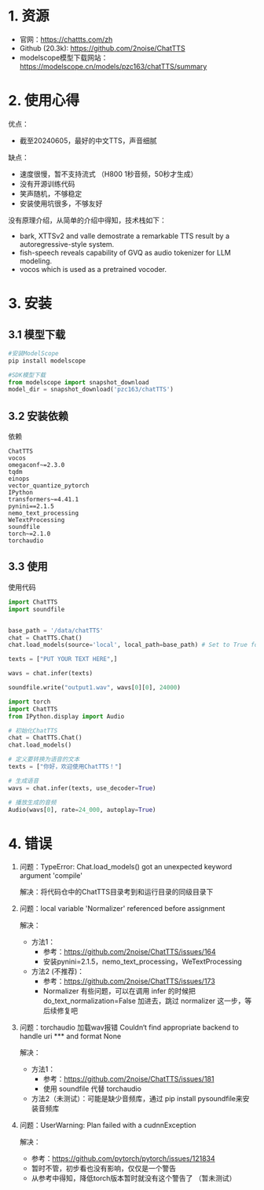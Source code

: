 # 1. 资源

- 官网：https://chattts.com/zh
- Github (20.3k): https://github.com/2noise/ChatTTS
- modelscope模型下载网站：https://modelscope.cn/models/pzc163/chatTTS/summary

# 2. 使用心得

优点：
- 截至20240605，最好的中文TTS，声音细腻

缺点：
- 速度很慢，暂不支持流式 （H800 1秒音频，50秒才生成）
- 没有开源训练代码
- 笑声随机，不够稳定
- 安装使用坑很多，不够友好

没有原理介绍，从简单的介绍中得知，技术栈如下：
- bark, XTTSv2 and valle demostrate a remarkable TTS result by a autoregressive-style system.
- fish-speech reveals capability of GVQ as audio tokenizer for LLM modeling.
- vocos which is used as a pretrained vocoder.

# 3. 安装

## 3.1 模型下载

```bash
#安装ModelScope
pip install modelscope
```

```python
#SDK模型下载
from modelscope import snapshot_download
model_dir = snapshot_download('pzc163/chatTTS')
```

## 3.2 安装依赖

依赖

```text
ChatTTS
vocos
omegaconf~=2.3.0
tqdm
einops
vector_quantize_pytorch
IPython
transformers~=4.41.1
pynini==2.1.5
nemo_text_processing
WeTextProcessing
soundfile
torch~=2.1.0
torchaudio
```

## 3.3 使用

使用代码

```python
import ChatTTS
import soundfile


base_path = '/data/chatTTS'
chat = ChatTTS.Chat()
chat.load_models(source='local', local_path=base_path) # Set to True for better performance

texts = ["PUT YOUR TEXT HERE",]

wavs = chat.infer(texts)

soundfile.write("output1.wav", wavs[0][0], 24000)

```

```python
import torch
import ChatTTS
from IPython.display import Audio

# 初始化ChatTTS
chat = ChatTTS.Chat()
chat.load_models()

# 定义要转换为语音的文本
texts = ["你好，欢迎使用ChatTTS！"]

# 生成语音
wavs = chat.infer(texts, use_decoder=True)

# 播放生成的音频
Audio(wavs[0], rate=24_000, autoplay=True)
```

# 4. 错误

1. 问题：TypeError: Chat.load_models() got an unexpected keyword argument 'compile'
   
    解决：将代码仓中的ChatTTS目录考到和运行目录的同级目录下

2. 问题：local variable 'Normalizer' referenced before assignment 
    
   解决：
   - 方法1：
     - 参考：https://github.com/2noise/ChatTTS/issues/164
     - 安装pynini=2.1.5，nemo_text_processing，WeTextProcessing
   - 方法2 (不推荐)：
     - 参考：https://github.com/2noise/ChatTTS/issues/173
     - Normalizer 有些问题，可以在调用 infer 的时候把 do_text_normalization=False 加进去，跳过 normalizer 这一步，等后续修复吧

3. 问题：torchaudio 加载wav报错 Couldn‘t find appropriate backend to handle uri *** and format None

    解决：
    - 方法1：
      - 参考：https://github.com/2noise/ChatTTS/issues/181
      - 使用 soundfile 代替 torchaudio
    - 方法2（未测试）：可能是缺少音频库，通过 pip install pysoundfile来安装音频库

4. 问题：UserWarning: Plan failed with a cudnnException

    解决：
    - 参考：https://github.com/pytorch/pytorch/issues/121834
    - 暂时不管，初步看也没有影响，仅仅是一个警告
    - 从参考中得知，降低torch版本暂时就没有这个警告了 （暂未测试）